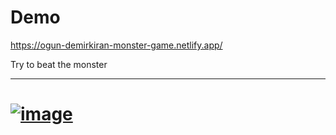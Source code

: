 # Demo
https://ogun-demirkiran-monster-game.netlify.app/

Try to beat the monster


---

# [![image](https://r.resimlink.com/096Gw.png)](https://resimlink.com/096Gw)
